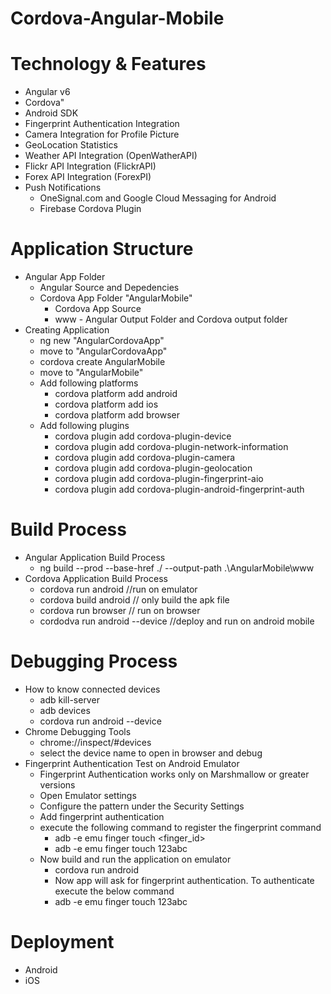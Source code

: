# Cordova-Angular-Mobile

# Technology & Features
  - Angular v6
  - Cordova"
  - Android SDK
  - Fingerprint Authentication Integration
  - Camera Integration for Profile Picture
  - GeoLocation Statistics
  - Weather API Integration (OpenWatherAPI)
  - Flickr API Integration (FlickrAPI)
  - Forex API Integration (ForexPI)
  - Push Notifications
    - OneSignal.com and Google Cloud Messaging for Android
    - Firebase Cordova Plugin 

# Application  Structure
  - Angular App Folder
    - Angular Source and Depedencies
    - Cordova App Folder "AngularMobile"
      - Cordova App Source
      - www - Angular Output Folder and Cordova output folder
  - Creating Application
    - ng new "AngularCordovaApp"
    - move to "AngularCordovaApp"
    - cordova create AngularMobile
    - move to "AngularMobile"
    - Add following platforms
      - cordova platform add android
      - cordova platform add ios
      - cordova platform add browser
    - Add following plugins
      - cordova plugin add cordova-plugin-device
      - cordova plugin add cordova-plugin-network-information
      - cordova plugin add cordova-plugin-camera
      - cordova plugin add cordova-plugin-geolocation
      - cordova plugin add cordova-plugin-fingerprint-aio
      - cordova plugin add cordova-plugin-android-fingerprint-auth

# Build Process
  - Angular Application Build Process
    - ng build --prod --base-href ./ --output-path .\AngularMobile\www
  - Cordova Application Build Process 
    - cordova run android //run on emulator
    - cordova build android // only build the apk file
    - cordova run browser // run on browser
    - cordodva run android --device //deploy and run on android mobile

# Debugging Process
  - How to know connected devices
    - adb kill-server
    - adb devices
    - cordova run android --device
  - Chrome Debugging Tools
    - chrome://inspect/#devices
    - select the device name to open in browser and debug
  - Fingerprint Authentication Test on Android Emulator
    - Fingerprint Authentication works only on Marshmallow or greater versions
    - Open Emulator settings
    - Configure the pattern under the Security Settings
    - Add fingerprint authentication
    - execute the following command to register the fingerprint command
      - adb -e emu finger touch <finger_id>
      - adb -e emu finger touch 123abc
    - Now build and run the application on emulator
      - cordova run android
      - Now app will ask for fingerprint authentication. To authenticate execute the below command
      - adb -e emu finger touch 123abc
  
# Deployment
  - Android
  - iOS
